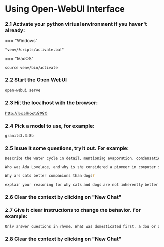 # Using Open-WebUI Interface

### 2.1 Activate your python virtual environment if you haven't already:
=== "Windows"
```shell
"venv/Scripts/activate.bat"
```

=== "MacOS"
```shell
source venv/bin/activate
```

### 2.2 Start the Open WebUI
```bash
open-webui serve
```

### 2.3 Hit the localhost with the browser:
[http://localhost:8080](http://localhost:8080/)

### 2.4 Pick a model to use, for example:
```shell
granite3.3:8b
```

### 2.5 Issue it some questions, try it out.  For example:
```bash
Describe the water cycle in detail, mentioning evaporation, condensation, precipitation, and collection.
```
```bash
Who was Ada Lovelace, and why is she considered a pioneer in computer science?
```
```bash
Why are cats better companions than dogs?
```
```bash
explain your reasoning for why cats and dogs are not inherently better
```
### 2.6 Clear the context by clicking on "New Chat"

### 2.7 Give it clear instructions to change the behavior.  For example:
```bash
Only answer questions in rhyme. What was domesticated first, a dog or a cat?
```

### 2.8 Clear the context by clicking on "New Chat"
